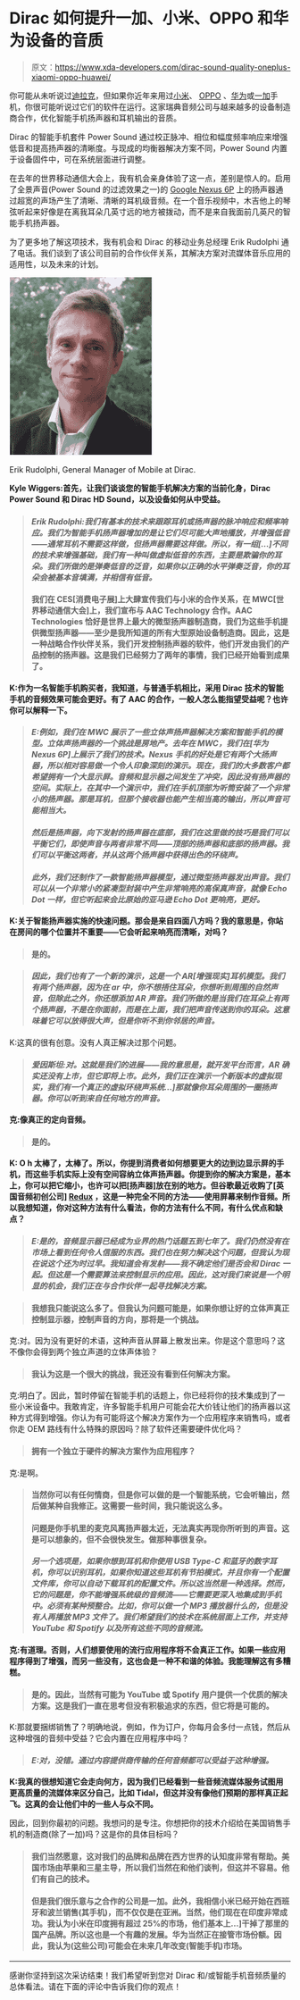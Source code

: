 # Dirac 如何提升一加、小米、OPPO 和华为设备的音质

> 原文：<https://www.xda-developers.com/dirac-sound-quality-oneplus-xiaomi-oppo-huawei/>

你可能从未听说过[迪拉克](https://www.dirac.com/)，但如果你近年来用过[小米](http://xda-developers.com/tag/xiaomi)、 [OPPO](http://xda-developers.com/tag/oppo) 、[华为](http://xda-developers.com/tag/huawei)或[一加](http://xda-developers.com/tag/oneplus)手机，你很可能听说过它们的软件在运行。这家瑞典音频公司与越来越多的设备制造商合作，优化智能手机扬声器和耳机输出的音质。

Dirac 的智能手机套件 Power Sound 通过校正脉冲、相位和幅度频率响应来增强低音和提高扬声器的清晰度。与现成的均衡器解决方案不同，Power Sound 内置于设备固件中，可在系统层面进行调整。

在去年的世界移动通信大会上，我有机会亲身体验了这一点，差别是惊人的。启用了全景声音(Power Sound 的过滤效果之一)的 [Google Nexus 6P](https://forum.xda-developers.com/nexus-6p) 上的扬声器通过超宽的声场产生了清晰、清晰的耳机级音频。在一个音乐视频中，木吉他上的琴弦听起来好像是在离我耳朵几英寸远的地方被拨动，而不是来自我面前几英尺的智能手机扬声器。

为了更多地了解这项技术，我有机会和 Dirac 的移动业务总经理 Erik Rudolphi 通了电话。我们谈到了该公司目前的合作伙伴关系，其解决方案对流媒体音乐应用的适用性，以及未来的计划。

 <picture>![](img/398f238346aa21247c336f26066c9829.png)</picture> 

Erik Rudolphi, General Manager of Mobile at Dirac.

**Kyle Wiggers:首先，让我们谈谈您的智能手机解决方案的当前化身，Dirac Power Sound 和 Dirac HD Sound，以及设备如何从中受益。**

> #### *Erik Rudolphi:我们有基本的技术来跟踪耳机或扬声器的脉冲响应和频率响应。我们为智能手机扬声器增加的是让它们尽可能大声地播放，并增强低音——通常耳机不需要这样做，但扬声器需要这样做。所以，有一组[...]不同的技术来增强基础，我们有一种叫做虚拟低音的东西，主要是欺骗你的耳朵。我们所做的是弹奏低音的泛音，如果你以正确的水平弹奏泛音，你的耳朵会被基本音填满，并相信有低音。*
> 
> #### 我们在 CES[消费电子展]上大肆宣传我们与小米的合作关系，在 MWC[世界移动通信大会]上，我们宣布与 AAC Technology 合作。AAC Technologies 恰好是世界上最大的微型扬声器制造商，我们为这些手机提供微型扬声器——至少是我所知道的所有大型原始设备制造商。因此，这是一种战略合作伙伴关系，我们开发控制扬声器的软件，他们开发由我们的产品控制的扬声器。这是我们已经努力了两年的事情，我们已经开始看到成果了。

**K:作为一名智能手机购买者，我知道，与普通手机相比，采用 Dirac 技术的智能手机的音频效果可能会更好。有了 AAC 的合作，一般人怎么能指望受益呢？也许你可以解释一下。**

> #### *E:例如，我们在 MWC 展示了一些立体声扬声器解决方案和智能手机的模型。立体声扬声器的一个挑战是房地产。去年在 MWC，我们在[华为 Nexus 6P]上展示了我们的技术。Nexus 手机的好处是它有两个大扬声器，所以相对容易做一个令人印象深刻的演示。现在，我们的大多数客户都希望拥有一个大显示屏。音频和显示器之间发生了冲突，因此没有扬声器的空间。实际上，在其中一个演示中，我们在手机顶部为听筒安装了一个非常小的扬声器。那是耳机，但那个接收器也能产生相当高的输出，所以声音可能相当大。*
> 
> #### *然后是扬声器，向下发射的扬声器在底部，我们在这里做的技巧是我们可以平衡它们，即使声音与两者非常不同——顶部的扬声器和底部的扬声器。我们可以平衡这两者，并从这两个扬声器中获得出色的环绕声。*
> 
> #### *此外，我们还制作了一款智能扬声器模型，通过微型扬声器发出声音。我们可以从一个非常小的紧凑型封装中产生非常响亮的高保真声音，就像 Echo Dot 一样，但它听起来会比原始的亚马逊 Echo Dot 更响亮，更好。*

**K:关于智能扬声器实施的快速问题。那会是来自四面八方吗？我的意思是，你站在房间的哪个位置并不重要——它会听起来响亮而清晰，对吗？**

> #### 是的。

> #### *因此，我们也有了一个新的演示，这是一个 AR[增强现实]耳机模型。我们有两个扬声器，因为在 ar 中，你不想捂住耳朵，你想听到周围的自然声音，但除此之外，你还想添加 AR 声音。我们所做的是当我们在耳朵上有两个扬声器，不是在你面前，而是在上面，我们把声音传送到你的耳朵。这意味着它可以放得很大声，但是你听不到你邻居的声音。*

K:这真的很有创意。没有人真正解决过那个问题。

> #### *爱因斯坦:对。这就是我们的进展——我的意思是，就开发平台而言，AR 确实还没有上市，但它即将上市。此外，我们正在演示一个新版本的虚拟现实，我们有一个真正的虚拟环绕声系统...]那就像你耳朵周围的一圈扬声器。你可以听到来自任何地方的声音。*

**克:像真正的定向音频。**

> #### 是的。

**K: O h 太棒了，太棒了。所以，你提到消费者如何想要更大的边到边显示屏的手机，而这些手机实际上没有空间容纳立体声扬声器。你提到你的解决方案是，基本上，你可以把它缩小，也许可以把[扬声器]放在别的地方。但谷歌最近收购了[英国音频初创公司] [Redux](https://www.xda-developers.com/google-buys-uk-audio-tech-startup-redux/) ，这是一种完全不同的方法——使用屏幕来制作音频。所以我想知道，你对这种方法有什么看法，你的方法有什么不同，有什么优点和缺点？**

> #### *E:是的，音频显示器已经成为业界的热门话题五到七年了。我们仍然没有在市场上看到任何令人信服的东西。我们也在努力解决这个问题，但我认为现在说这个还为时过早。我知道会有发射——我不确定他们是否会和 Dirac 一起。但这是一个需要算法来控制显示的应用。因此，这对我们来说是一个明显的机会，我们正在与合作伙伴一起寻找解决方案。*

> #### 我想我只能说这么多了。但我认为问题可能是，如果你想让好的立体声真正控制显示器，控制声音的方向，那将是一个挑战。

克:对。因为没有更好的术语，这种声音从屏幕上散发出来。你是这个意思吗？这不像你会得到两个独立声道的立体声体验？

> #### 我认为这是一个很大的挑战，我还没有看到任何解决方案。

克:明白了。因此，暂时停留在智能手机的话题上，你已经将你的技术集成到了一些小米设备中。我敢肯定，许多智能手机用户可能会花大价钱让他们的扬声器以这种方式得到增强。你认为有可能将这个解决方案作为一个应用程序来销售吗，或者你走 OEM 路线有什么特殊的原因吗？除了软件还需要硬件优化吗？

> #### 拥有一个独立于硬件的解决方案作为应用程序？

克:是啊。

> #### 当然你可以有任何情商，但是你可以做的是一个智能系统，它会听输出，然后做某种自我修正。这需要一些时间，我只能说这么多。
> 
> #### 问题是你手机里的麦克风离扬声器太近，无法真实再现你所听到的声音。这是可以想象的，但不会很快发生。做那种事很复杂。
> 
> #### *另一个选项是，如果你想到耳机和你使用 USB Type-C 和蓝牙的数字耳机，你可以识别耳机，如果你知道这些耳机有节拍模式，并且你有一个配置文件库，你可以自动下载耳机的配置文件。所以这当然是一种选择。然而，它的问题是，你不能增强系统级的音频流——它需要更深入地集成到手机中。必须有某种预整合。比如，你可以做一个 MP3 播放器什么的，但是没有人再播放 MP3 文件了。我们希望我们的技术在系统层面上工作，并支持 YouTube 和 Spotify 以及所有这些不同的音频流。*

**克:有道理。否则，人们想要使用的流行应用程序将不会真正工作。如果一些应用程序得到了增强，而另一些没有，这也会是一种不和谐的体验。我能理解这有多糟糕。**

> #### 是的。因此，当然有可能为 YouTube 或 Spotify 用户提供一个优质的解决方案。这是我们一直在思考但没有积极追求的东西，但它将是可能的。

K:那就要捆绑销售了？明确地说，例如，作为订户，你每月会多付一点钱，然后从这种增强的音频中受益？它会内置在应用程序中吗？

> #### *E:对，没错。通过内容提供商传输的任何音频都可以受益于这种增强。*

**K:我真的很想知道它会走向何方，因为我们已经看到一些音频流媒体服务试图用更高质量的流媒体来区分自己，比如 Tidal，但这并没有像他们预期的那样真正起飞。这真的会让他们中的一些人与众不同。**

因此，回到你最初的问题。我想问的是专注。你想把你的技术介绍给在美国销售手机的制造商(除了一加)吗？这是你的具体目标吗？

> #### 我们当然愿意，这对我们的品牌和品牌在西方世界的认知度非常有帮助。美国市场由苹果和三星主导，所以我们当然在和他们谈判，但这并不容易。他们有自己的技术。
> 
> #### 但是我们很乐意与之合作的公司是一加。此外，我相信小米已经开始在西班牙和波兰销售(其手机)，而不仅仅是在亚洲。当然，他们现在在印度非常成功。我认为小米在印度拥有超过 25%的市场，他们基本上...]干掉了那里的国产品牌。所以这也是一个有趣的发展。华为当然正在接管市场份额。因此，我认为(这些公司)可能会在未来几年改变(智能手机)市场。

* * *

感谢你坚持到这次采访结束！我们希望听到您对 Dirac 和/或智能手机音频质量的总体看法。请在下面的评论中告诉我们你的观点！